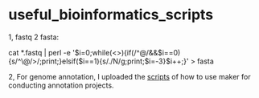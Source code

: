# useful_bioinformatics_scripts

1, fastq 2 fasta:

cat *.fastq | perl -e '$i=0;while(<>){if(/^\@/&&$i==0){s/^\@/>/;print;}elsif($i==1){s/./N/g;print;$i=-3}$i++;}' > fasta


2, For genome annotation, I uploaded the [scripts](https://github.com/jtchien0925/useful_bioinformatics_scripts/tree/master/maker) of how to use maker for conducting annotation projects. 
